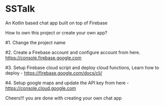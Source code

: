 # SSTalk
An Kotlin based chat app built on top of Firebase 




How to own this project or create your own app?

#1. Change the project name

#2. Create a Firebase account and configure account from here.
    https://console.firebase.google.com
    
#3. Setup Firebase cloud script and deploy cloud functions, Learn how to deploy - https://firebase.google.com/docs/cli/

#4. Setup google maps and update the API key from here - https://console.cloud.google.com



Cheers!!! you are done with creating your own chat app 
